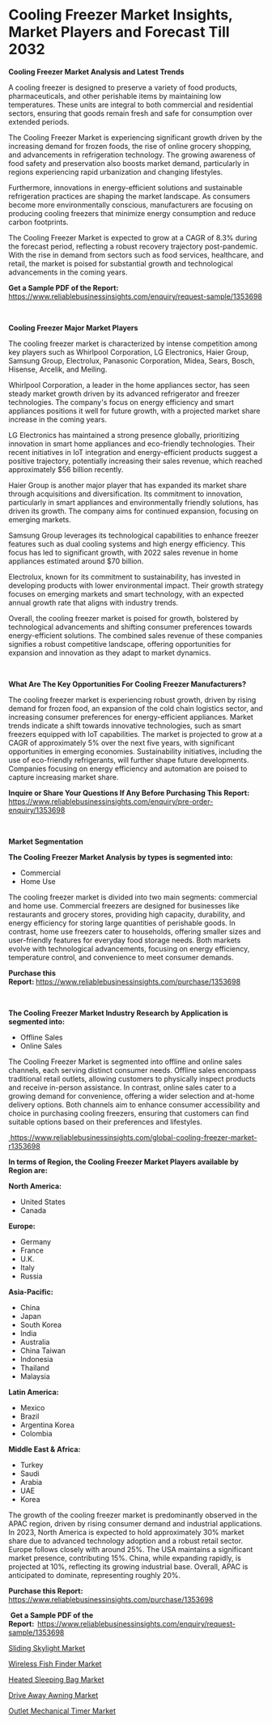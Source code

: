 <p><h1>Cooling Freezer Market Insights, Market Players and Forecast Till 2032</h1></p><p><strong>Cooling Freezer Market Analysis and Latest Trends</strong></p>
<p><p>A cooling freezer is designed to preserve a variety of food products, pharmaceuticals, and other perishable items by maintaining low temperatures. These units are integral to both commercial and residential sectors, ensuring that goods remain fresh and safe for consumption over extended periods.</p><p>The Cooling Freezer Market is experiencing significant growth driven by the increasing demand for frozen foods, the rise of online grocery shopping, and advancements in refrigeration technology. The growing awareness of food safety and preservation also boosts market demand, particularly in regions experiencing rapid urbanization and changing lifestyles.</p><p>Furthermore, innovations in energy-efficient solutions and sustainable refrigeration practices are shaping the market landscape. As consumers become more environmentally conscious, manufacturers are focusing on producing cooling freezers that minimize energy consumption and reduce carbon footprints. </p><p>The Cooling Freezer Market is expected to grow at a CAGR of 8.3% during the forecast period, reflecting a robust recovery trajectory post-pandemic. With the rise in demand from sectors such as food services, healthcare, and retail, the market is poised for substantial growth and technological advancements in the coming years.</p></p>
<p><strong>Get a Sample PDF of the Report:&nbsp;</strong> <a href="https://www.reliablebusinessinsights.com/enquiry/request-sample/1353698?utm_campaign=100&utm_medium=2&utm_source=Github&utm_content=ia&utm_term=09022025&utm_id=cooling-freezer">https://www.reliablebusinessinsights.com/enquiry/request-sample/1353698</a></p>
<p>&nbsp;</p>
<p><strong>Cooling Freezer Major Market Players</strong></p>
<p><p>The cooling freezer market is characterized by intense competition among key players such as Whirlpool Corporation, LG Electronics, Haier Group, Samsung Group, Electrolux, Panasonic Corporation, Midea, Sears, Bosch, Hisense, Arcelik, and Meiling. </p><p>Whirlpool Corporation, a leader in the home appliances sector, has seen steady market growth driven by its advanced refrigerator and freezer technologies. The company's focus on energy efficiency and smart appliances positions it well for future growth, with a projected market share increase in the coming years.</p><p>LG Electronics has maintained a strong presence globally, prioritizing innovation in smart home appliances and eco-friendly technologies. Their recent initiatives in IoT integration and energy-efficient products suggest a positive trajectory, potentially increasing their sales revenue, which reached approximately $56 billion recently.</p><p>Haier Group is another major player that has expanded its market share through acquisitions and diversification. Its commitment to innovation, particularly in smart appliances and environmentally friendly solutions, has driven its growth. The company aims for continued expansion, focusing on emerging markets.</p><p>Samsung Group leverages its technological capabilities to enhance freezer features such as dual cooling systems and high energy efficiency. This focus has led to significant growth, with 2022 sales revenue in home appliances estimated around $70 billion.</p><p>Electrolux, known for its commitment to sustainability, has invested in developing products with lower environmental impact. Their growth strategy focuses on emerging markets and smart technology, with an expected annual growth rate that aligns with industry trends.</p><p>Overall, the cooling freezer market is poised for growth, bolstered by technological advancements and shifting consumer preferences towards energy-efficient solutions. The combined sales revenue of these companies signifies a robust competitive landscape, offering opportunities for expansion and innovation as they adapt to market dynamics.</p></p>
<p>&nbsp;</p>
<p><strong>What Are The Key Opportunities For Cooling Freezer Manufacturers?</strong></p>
<p><p>The cooling freezer market is experiencing robust growth, driven by rising demand for frozen food, an expansion of the cold chain logistics sector, and increasing consumer preferences for energy-efficient appliances. Market trends indicate a shift towards innovative technologies, such as smart freezers equipped with IoT capabilities. The market is projected to grow at a CAGR of approximately 5% over the next five years, with significant opportunities in emerging economies. Sustainability initiatives, including the use of eco-friendly refrigerants, will further shape future developments. Companies focusing on energy efficiency and automation are poised to capture increasing market share.</p></p>
<p><strong>Inquire or Share Your Questions If Any Before Purchasing This Report:</strong> <a href="https://www.reliablebusinessinsights.com/enquiry/pre-order-enquiry/1353698?utm_campaign=100&utm_medium=2&utm_source=Github&utm_content=ia&utm_term=09022025&utm_id=cooling-freezer">https://www.reliablebusinessinsights.com/enquiry/pre-order-enquiry/1353698</a></p>
<p>&nbsp;</p>
<p><strong>Market Segmentation</strong></p>
<p><strong>The Cooling Freezer Market Analysis by types is segmented into:</strong></p>
<p><ul><li>Commercial</li><li>Home Use</li></ul></p>
<p><p>The cooling freezer market is divided into two main segments: commercial and home use. Commercial freezers are designed for businesses like restaurants and grocery stores, providing high capacity, durability, and energy efficiency for storing large quantities of perishable goods. In contrast, home use freezers cater to households, offering smaller sizes and user-friendly features for everyday food storage needs. Both markets evolve with technological advancements, focusing on energy efficiency, temperature control, and convenience to meet consumer demands.</p></p>
<p><strong>Purchase this Report:&nbsp;</strong><a href="https://www.reliablebusinessinsights.com/purchase/1353698?utm_campaign=100&utm_medium=2&utm_source=Github&utm_content=ia&utm_term=09022025&utm_id=cooling-freezer">https://www.reliablebusinessinsights.com/purchase/1353698</a></p>
<p>&nbsp;</p>
<p><strong>The Cooling Freezer Market Industry Research by Application is segmented into:</strong></p>
<p><ul><li>Offline Sales</li><li>Online Sales</li></ul></p>
<p><p>The Cooling Freezer Market is segmented into offline and online sales channels, each serving distinct consumer needs. Offline sales encompass traditional retail outlets, allowing customers to physically inspect products and receive in-person assistance. In contrast, online sales cater to a growing demand for convenience, offering a wider selection and at-home delivery options. Both channels aim to enhance consumer accessibility and choice in purchasing cooling freezers, ensuring that customers can find suitable options based on their preferences and lifestyles.</p></p>
<p><a href="https://www.reliablebusinessinsights.com/global-cooling-freezer-market-r1353698?utm_campaign=100&utm_medium=2&utm_source=Github&utm_content=ia&utm_term=09022025&utm_id=cooling-freezer">&nbsp;https://www.reliablebusinessinsights.com/global-cooling-freezer-market-r1353698</a></p>
<p><strong>In terms of Region, the Cooling Freezer Market Players available by Region are:</strong></p>
<p>
    <p> <strong> North America: </strong>
        <ul>
            <li>United States</li>
            <li>Canada</li>
        </ul>
        </p> 
    <p> <strong> Europe: </strong>
        <ul>
            <li>Germany</li>
            <li>France</li>
            <li>U.K.</li>
            <li>Italy</li>
            <li>Russia</li>
        </ul>
        </p> 
    <p> <strong> Asia-Pacific: </strong>
        <ul>
            <li>China</li>
            <li>Japan</li>
            <li>South Korea</li>
            <li>India</li>
            <li>Australia</li>
            <li>China Taiwan</li>
            <li>Indonesia</li>
            <li>Thailand</li>
            <li>Malaysia</li>
        </ul>
        </p> 
    <p> <strong> Latin America: </strong>
        <ul>
            <li>Mexico</li>
            <li>Brazil</li>
            <li>Argentina Korea</li>
            <li>Colombia</li>
        </ul>
        </p> 
    <p> <strong> Middle East & Africa: </strong>
        <ul>
            <li>Turkey</li>
            <li>Saudi</li>
            <li>Arabia</li>
            <li>UAE</li>
            <li>Korea</li>
        </ul>
    </p>
    </p>
<p><p>The growth of the cooling freezer market is predominantly observed in the APAC region, driven by rising consumer demand and industrial applications. In 2023, North America is expected to hold approximately 30% market share due to advanced technology adoption and a robust retail sector. Europe follows closely with around 25%. The USA maintains a significant market presence, contributing 15%. China, while expanding rapidly, is projected at 10%, reflecting its growing industrial base. Overall, APAC is anticipated to dominate, representing roughly 20%.</p></p>
<p><strong>Purchase this Report: </strong><a href="https://www.reliablebusinessinsights.com/purchase/1353698?utm_campaign=100&utm_medium=2&utm_source=Github&utm_content=ia&utm_term=09022025&utm_id=cooling-freezer">https://www.reliablebusinessinsights.com/purchase/1353698</a></p>
<p>&nbsp;<strong>Get a Sample PDF of the Report:&nbsp;&nbsp;</strong><a href="https://www.reliablebusinessinsights.com/enquiry/request-sample/1353698?utm_campaign=100&utm_medium=2&utm_source=Github&utm_content=ia&utm_term=09022025&utm_id=cooling-freezer">https://www.reliablebusinessinsights.com/enquiry/request-sample/1353698</a></p>
<p><strong></strong></p>
<p><p><a href="https://github.com/stickkinkel/Market-Research-Report-List-1/blob/main/sliding-skylight-market.md?utm_campaign=100&utm_medium=2&utm_source=Github&utm_content=ia&utm_term=09022025&utm_id=cooling-freezer">Sliding Skylight Market</a></p><p><a href="https://github.com/kaloyhboosh/Market-Research-Report-List-1/blob/main/wireless-fish-finder-market.md?utm_campaign=100&utm_medium=2&utm_source=Github&utm_content=ia&utm_term=09022025&utm_id=cooling-freezer">Wireless Fish Finder Market</a></p><p><a href="https://github.com/xtysizov/Market-Research-Report-List-1/blob/main/heated-sleeping-bag-market.md?utm_campaign=100&utm_medium=2&utm_source=Github&utm_content=ia&utm_term=09022025&utm_id=cooling-freezer">Heated Sleeping Bag Market</a></p><p><a href="https://github.com/xalatieusope/Market-Research-Report-List-1/blob/main/drive-away-awning-market.md?utm_campaign=100&utm_medium=2&utm_source=Github&utm_content=ia&utm_term=09022025&utm_id=cooling-freezer">Drive Away Awning Market</a></p><p><a href="https://github.com/lefiobakali/Market-Research-Report-List-1/blob/main/outlet-mechanical-timer-market.md?utm_campaign=100&utm_medium=2&utm_source=Github&utm_content=ia&utm_term=09022025&utm_id=cooling-freezer">Outlet Mechanical Timer Market</a></p></p>